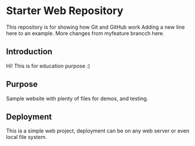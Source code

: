 # Starter Web Repository

This repository is for showing how Git and GitHub work
Adding a new line here to an example. More changes from myfeature brancch here.

## Introduction

Hi! This is for education purpose :)

## Purpose

Sample website with plenty of files for demos, and testing.

## Deployment

This ia a simple web project, deployment can be on any web server or even local file system.
